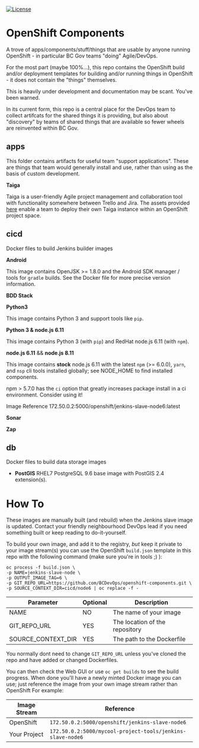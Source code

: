 [![License](https://img.shields.io/badge/License-Apache%202.0-blue.svg)](LICENSE)

# OpenShift Components

A trove of apps/components/stuff/things that are usable by anyone running OpenShift  - in particular BC Gov teams "doing" Agile/DevOps.

For the most part (maybe 100%...), this repo contains the OpenShift build and/or deployment templates for building and/or running things in OpenShift - it does not contain the "things" themselves.

This is heavily under development and documentation may be scant. You've been warned.

In its current form, this repo is a central place for the DevOps team to collect artifcats for the shared things it is providing, but also about "discovery" by teams of shared things that are available so fewer wheels are reinvented within BC Gov.  

## apps

This folder contains artifacts for useful team "support applications". These are things that team would generally install and use, rather than using as the basis of custom development. 

__Taiga__

Taiga is a user-friendly Agile project management and collaboration tool with functionality somewhere between Trello and Jira. The assets provided [here](apps/taiga) enable a team to deploy their own Taiga instance within an OpenShift project space. 

## cicd

Docker files to build Jenkins builder images

__Android__

This image contains OpenJSK >= 1.8.0 and the Android
SDK manager / tools for `gradle` builds. See the
Docker file for more precise version information.

__BDD Stack__

__Python3__

This image contains Python 3 and support tools like
`pip`.

__Python 3 & node.js 6.11__

This image contains Python 3 (with `pip`) and RedHat node.js 6.11 (with `npm`).

__node.js 6.11__ && __node.js 8.11__

This image contains __stock__ node.js 6.11 with the
latest `npm` (>= 6.0.0), `yarn`, and `nsp` cli tools installed
globally; see NODE_HOME to find installed components.

npm > 5.7.0 has the `ci` option that greatly increases
package install in a ci environment. Consider using it!

Image Reference
172.50.0.2:5000/openshift/jenkins-slave-node6:latest

__Sonar__

__Zap__

## db

Docker files to build data storage images

- **PostGIS** RHEL7 PostgreSQL 9.6 base image with PostGIS 2.4 extension(s). 

# How To

These images are manually built (and rebuild) when the Jenkins slave image
is updated. Contact your friendly neighbourhood DevOps lead if you need something
built or keep reading to do-it-yourself.

To build your own image, and add it to the registry, *but* keep it private to your
image stream(s) you can use the OpenShift `build.json` template in this repo
with the following command (make sure you're in tools ;) ):


```console
oc process -f build.json \
-p NAME=jenkins-slave-node \
-p OUTPUT_IMAGE_TAG=6 \
-p GIT_REPO_URL=https://github.com/BCDevOps/openshift-components.git \
-p SOURCE_CONTEXT_DIR=cicd/node6 | oc replace -f -
```

| Parameter          | Optional      | Description   |
| ------------------ | ------------- | ------------- |
| NAME               | NO            | The name of your image |
| GIT_REPO_URL       | YES           | The location of the repository |
| SOURCE_CONTEXT_DIR | YES           | The path to the Dockerfile |

You normally dont need to change `GIT_REPO_URL` unless you've cloned the repo
and have added or changed Dockerfiles.

You can then check the Web GUI or use `oc get builds` to see the build progress.
When done you'll have a newly minted Docker image you can use; just reference
the image from your own image stream rather than OpenShift For example:

| Image Stream       | Reference   |
| ------------------ | ----------- |
| OpenShift          | `172.50.0.2:5000/openshift/jenkins-slave-node6` |
| Your Project       | `172.50.0.2:5000/mycool-project-tools/jenkins-slave-node6` |


